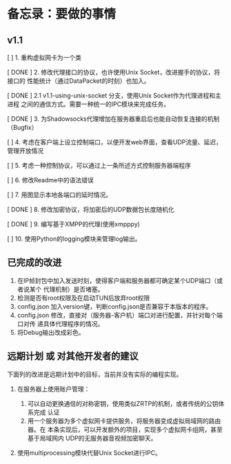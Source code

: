 备忘录：要做的事情
==================

## v1.1

[      ] 1. 重构虚拟网卡为一个类

[ DONE ] 2. 修改代理接口的协议，也许使用Unix Socket，改进握手的协议，将接口的
            性能统计（通过DataPacket的时刻）也加入。

[ DONE ] 2.1 v1.1-using-unix-socket 分支，使用Unix Socket作为代理进程和主进程
             之间的通信方式。需要一种统一的IPC模块来完成任务。

[ DONE ] 3. 为Shadowsocks代理增加在服务器重启后也能自动恢复连接的机制（Bugfix）

[      ] 4. 考虑在客户端上设立控制端口，以便开发web界面，查看UDP流量、延迟，管理开放情况

[      ] 5. 考虑一种控制协议，可以通过上一条所述方式控制服务器端程序

[      ] 6. 修改Readme中的语法错误

[      ] 7. 用图显示本地各端口的延时情况。

[ DONE ] 8. 修改加密协议，将加密后的UDP数据包长度随机化

[ DONE ] 9. 编写基于XMPP的代理(使用xmpppy)

[      ] 10. 使用Python的logging模块来管理log输出。


## 已完成的改进

1. 在IP帧封包中加入发送时刻，使得客户端和服务器都可确定某个UDP端口（或者说某个
   代理机制）是否堵塞。
1. 检测是否有root权限及在启动TUN后放弃root权限
1. config.json 加入version键，判断config.json是否兼容于本版本的程序。
1. config.json 修改，直接对（服务器-客户机）端口对进行配置，并针对每个端口对传
   递具体代理程序的情况。
1. 将Debug输出改成彩色。

## 远期计划 或 对其他开发者的建议

下面列的改进是远期计划中的目标，当前并没有实际的编程实现。

1. 在服务器上使用账户管理：
    1. 可以自动更换通信的对称密钥，使用类似ZRTP的机制，或者传统的公钥体系完成
       认证
    1. 用一个服务器为多个虚拟网卡提供服务，将服务器变成虚拟局域网的路由器。在
       本条实现后，可以开发额外的项目，实现多个虚拟网卡组网，甚至基于局域网内
       UDP的无服务器音视频加密聊天。

2. 使用multiprocessing模块代替Unix Socket进行IPC。
